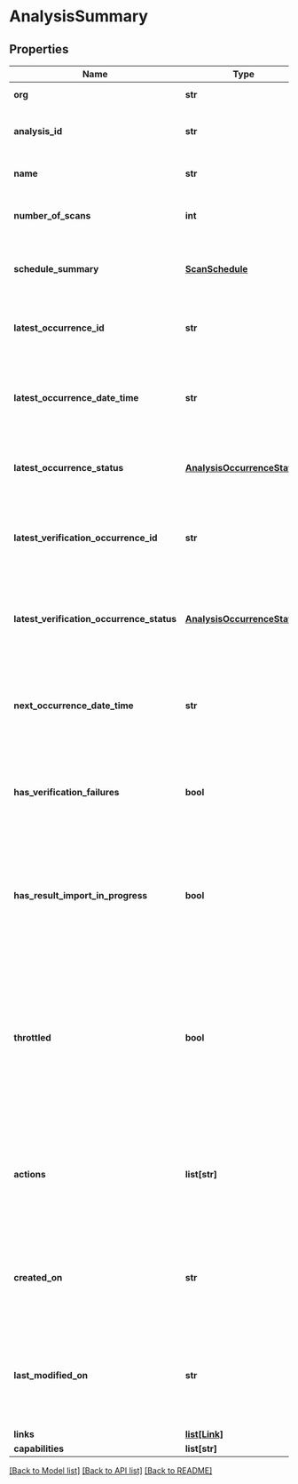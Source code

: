 # AnalysisSummary

## Properties
Name | Type | Description | Notes
------------ | ------------- | ------------- | -------------
**org** | **str** | Organization identifier. | [optional] 
**analysis_id** | **str** | Unique identifier of the Dynamic Analysis. | [optional] 
**name** | **str** | Name of the Dynamic Analysis. | [optional] 
**number_of_scans** | **int** | Number of URL scans in the Dynamic Analysis. | [optional] 
**schedule_summary** | [**ScanSchedule**](ScanSchedule.md) | Summary of the schedule for this Dynamic Analysis. | [optional] 
**latest_occurrence_id** | **str** | Identifier of the latest occurrence of this Dynamic Analysis. | [optional] 
**latest_occurrence_date_time** | **str** | Start date and time in ISO-8601 format for the latest occurrence of this Dynamic Analysis. | [optional] 
**latest_occurrence_status** | [**AnalysisOccurrenceStatus**](AnalysisOccurrenceStatus.md) | Status of the latest occurrence of this Dynamic Analysis. | [optional] 
**latest_verification_occurrence_id** | **str** | Identifier of the latest verification-only occurrence of this Dynamic Analysis. | [optional] 
**latest_verification_occurrence_status** | [**AnalysisOccurrenceStatus**](AnalysisOccurrenceStatus.md) | Status of the latest verification-only occurrence of this Dynamic Analysis. | [optional] 
**next_occurrence_date_time** | **str** | Date and time in ISO-8601 format for the next scheduled occurrence of this Dynamic Analysis. | [optional] 
**has_verification_failures** | **bool** | If this value is true, one or more URL scans in the analysis has failed verification. | [optional] 
**has_result_import_in_progress** | **bool** | If true, indicates one or more URL scans are having their results imported into corresponding linked application profiles. | [optional] 
**throttled** | **bool** | This value indicates that one or more URL scans of the latest occurrence of the Dynamic Analysis were throttled  because the maximum number of URL scans was reached.  | [optional] 
**actions** | **list[str]** | The list of actions that can be performed to this Dynamic Analysis based on the status of its latest occurrence. | [optional] 
**created_on** | **str** | The UTC-format date and time of when the Dynamic Analysis occurrence was created. | [optional] 
**last_modified_on** | **str** | The UTC-format date and time when the Dynamic Analysis occurrence was last modified. | [optional] 
**links** | [**list[Link]**](Link.md) |  | [optional] 
**capabilities** | **list[str]** |  | [optional] 

[[Back to Model list]](../README.md#documentation-for-models) [[Back to API list]](../README.md#documentation-for-api-endpoints) [[Back to README]](../README.md)


